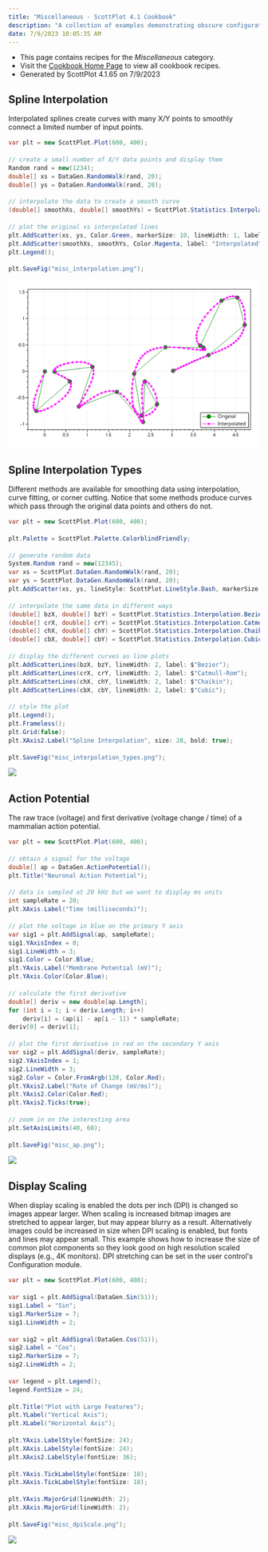 ```yaml
---
title: "Miscellaneous - ScottPlot 4.1 Cookbook"
description: "A collection of examples demonstrating obscure configuration options."
date: 7/9/2023 10:05:35 AM
---
```


* This page contains recipes for the _Miscellaneous_ category.
* Visit the [Cookbook Home Page](../../) to view all cookbook recipes.
* Generated by ScottPlot 4.1.65 on 7/9/2023
## Spline Interpolation

Interpolated splines create curves with many X/Y points to smoothly connect a limited number of input points.

```cs
var plt = new ScottPlot.Plot(600, 400);

// create a small number of X/Y data points and display them
Random rand = new(1234);
double[] xs = DataGen.RandomWalk(rand, 20);
double[] ys = DataGen.RandomWalk(rand, 20);

// interpolate the data to create a smooth curve
(double[] smoothXs, double[] smoothYs) = ScottPlot.Statistics.Interpolation.Cubic.InterpolateXY(xs, ys, 200);

// plot the original vs interpolated lines
plt.AddScatter(xs, ys, Color.Green, markerSize: 10, lineWidth: 1, label: "Original");
plt.AddScatter(smoothXs, smoothYs, Color.Magenta, label: "Interpolated");
plt.Legend();

plt.SaveFig("misc_interpolation.png");
```

<img src='../../images/misc_interpolation.png' class='d-block mx-auto my-5' />


## Spline Interpolation Types

Different methods are available for smoothing data using interpolation, curve fitting, or corner cutting. Notice that some methods produce curves which pass through the original data points and others do not.

```cs
var plt = new ScottPlot.Plot(600, 400);

plt.Palette = ScottPlot.Palette.ColorblindFriendly;

// generate random data
System.Random rand = new(12345);
var xs = ScottPlot.DataGen.RandomWalk(rand, 20);
var ys = ScottPlot.DataGen.RandomWalk(rand, 20);
plt.AddScatter(xs, ys, lineStyle: ScottPlot.LineStyle.Dash, markerSize: 10, label: "original");

// interpolate the same data in different ways
(double[] bzX, double[] bzY) = ScottPlot.Statistics.Interpolation.Bezier.InterpolateXY(xs, ys, .005);
(double[] crX, double[] crY) = ScottPlot.Statistics.Interpolation.CatmullRom.InterpolateXY(xs, ys, 15);
(double[] chX, double[] chY) = ScottPlot.Statistics.Interpolation.Chaikin.InterpolateXY(xs, ys, 4);
(double[] cbX, double[] cbY) = ScottPlot.Statistics.Interpolation.Cubic.InterpolateXY(xs, ys, 200);

// display the different curves as line plots
plt.AddScatterLines(bzX, bzY, lineWidth: 2, label: $"Bezier");
plt.AddScatterLines(crX, crY, lineWidth: 2, label: $"Catmull-Rom");
plt.AddScatterLines(chX, chY, lineWidth: 2, label: $"Chaikin");
plt.AddScatterLines(cbX, cbY, lineWidth: 2, label: $"Cubic");

// style the plot
plt.Legend();
plt.Frameless();
plt.Grid(false);
plt.XAxis2.Label("Spline Interpolation", size: 28, bold: true);

plt.SaveFig("misc_interpolation_types.png");
```

<img src='../../images/misc_interpolation_types.png' class='d-block mx-auto my-5' />


## Action Potential

The raw trace (voltage) and first derivative (voltage change / time) of a mammalian action potential.

```cs
var plt = new ScottPlot.Plot(600, 400);

// obtain a signal for the voltage
double[] ap = DataGen.ActionPotential();
plt.Title("Neuronal Action Potential");

// data is sampled at 20 kHz but we want to display ms units
int sampleRate = 20;
plt.XAxis.Label("Time (milliseconds)");

// plot the voltage in blue on the primary Y axis
var sig1 = plt.AddSignal(ap, sampleRate);
sig1.YAxisIndex = 0;
sig1.LineWidth = 3;
sig1.Color = Color.Blue;
plt.YAxis.Label("Membrane Potential (mV)");
plt.YAxis.Color(Color.Blue);

// calculate the first derivative
double[] deriv = new double[ap.Length];
for (int i = 1; i < deriv.Length; i++)
    deriv[i] = (ap[i] - ap[i - 1]) * sampleRate;
deriv[0] = deriv[1];

// plot the first derivative in red on the secondary Y axis
var sig2 = plt.AddSignal(deriv, sampleRate);
sig2.YAxisIndex = 1;
sig2.LineWidth = 3;
sig2.Color = Color.FromArgb(120, Color.Red);
plt.YAxis2.Label("Rate of Change (mV/ms)");
plt.YAxis2.Color(Color.Red);
plt.YAxis2.Ticks(true);

// zoom in on the interesting area
plt.SetAxisLimits(40, 60);

plt.SaveFig("misc_ap.png");
```

<img src='../../images/misc_ap.png' class='d-block mx-auto my-5' />


## Display Scaling

When display scaling is enabled the dots per inch (DPI) is changed so images appear larger. When scaling is increased bitmap images are stretched to appear larger, but may appear blurry as a result. Alternatively images could be increased in size when DPI scaling is enabled, but fonts and lines may appear small. This example shows how to increase the size of common plot components so they look good on high resolution scaled displays (e.g., 4K monitors). DPI stretching can be set in the user control's Configuration module.

```cs
var plt = new ScottPlot.Plot(600, 400);

var sig1 = plt.AddSignal(DataGen.Sin(51));
sig1.Label = "Sin";
sig1.MarkerSize = 7;
sig1.LineWidth = 2;

var sig2 = plt.AddSignal(DataGen.Cos(51));
sig2.Label = "Cos";
sig2.MarkerSize = 7;
sig2.LineWidth = 2;

var legend = plt.Legend();
legend.FontSize = 24;

plt.Title("Plot with Large Features");
plt.YLabel("Vertical Axis");
plt.XLabel("Horizontal Axis");

plt.YAxis.LabelStyle(fontSize: 24);
plt.XAxis.LabelStyle(fontSize: 24);
plt.XAxis2.LabelStyle(fontSize: 36);

plt.YAxis.TickLabelStyle(fontSize: 18);
plt.XAxis.TickLabelStyle(fontSize: 18);

plt.YAxis.MajorGrid(lineWidth: 2);
plt.XAxis.MajorGrid(lineWidth: 2);

plt.SaveFig("misc_dpiScale.png");
```

<img src='../../images/misc_dpiscale.png' class='d-block mx-auto my-5' />



